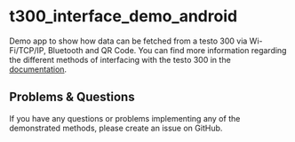 # t300_interface_demo_android
Demo app to show how data can be fetched from a testo 300 via Wi-Fi/TCP/IP, Bluetooth and QR Code. You can find more information regarding the different methods of interfacing with the testo 300 in the [documentation](https://developers.testo.dev/testo300/).

## Problems & Questions
If you have any questions or problems implementing any of the demonstrated methods, please create an issue on GitHub.
